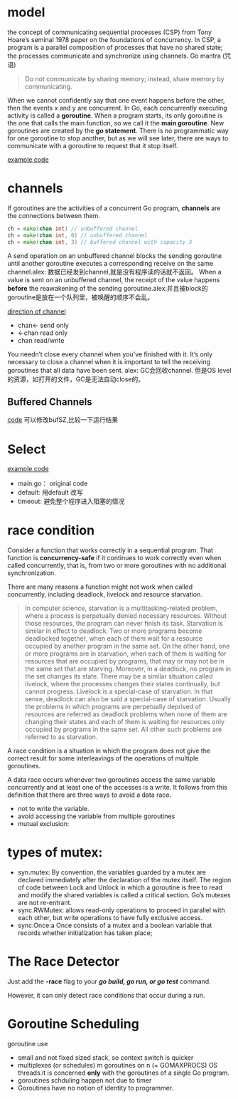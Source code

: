 # model
the concept of communicating sequential processes (CSP) from Tony Hoare’s seminal 1978 paper on the foundations of concurrency. In CSP, a program is a parallel composition of processes that have no shared state; the processes communicate and synchronize using channels. Go mantra (咒语) 
> Do not communicate by sharing memory; instead, share memory by communicating.

When we cannot confidently say that one event happens before the other, then the events x and y are concurrent. In Go, each concurrently executing activity is called a **goroutine**. When a program starts, its only goroutine is the one that calls the main function, so we call it the **main goroutine**. New goroutines are created by the **go statement**. There is no programmatic way for one goroutine to stop another, but as we will see later, there are ways to communicate with a goroutine to request that it stop itself.

[example code](https://github.com/yc-alex-xu/go/blob/master/src/practise/goroutine/)

# channels
If goroutines are the activities of a concurrent Go program, **channels** are the connections between them.

```go
ch = make(chan int) // unbuffered channel
ch = make(chan int, 0) // unbuffered channel
ch = make(chan int, 3) // buffered channel with capacity 3
```
A send operation on an unbuffered channel blocks the sending goroutine until another goroutine executes a corresponding receive on the same channel.alex: 数据已经发到channel,就是没有程序读的话就不返回。 When a value is sent on an unbuffered channel, the receipt of the value happens **before** the reawakening of the sending goroutine.alex:并且被block的goroutine是放在一个队列里，被唤醒的顺序不会乱。

[direction of channel](../src/practise/channels/producerConsumer/main.go)
* chan<-  send only
* <-chan  read only
* chan    read/write
 
You needn’t close every channel when you’ve finished with it. It’s only necessary to close a channel when it is important to tell the receiving goroutines that all data have been sent. alex: GC会回收channel. 但是OS level的资源，如打开的文件，GC是无法自动close的。


## Buffered Channels
[code](https://github.com/yc-alex-xu/go/blob/master/src/practise/channels/buffered)
可以修改bufSZ,比较一下运行结果


# Select
[example code](https://github.com/yc-alex-xu/go/tree/master/src/practise/select)
* main.go： original code
* default: 用default 改写
* timeout: 避免整个程序进入阻塞的情况
 

# race condition
Consider a function that works correctly in a sequential program. That function is **concurrency-safe** if it continues to work correctly even when called concurrently, that is, from two or more goroutines with no additional synchronization.

There are many reasons a function might not work when called concurrently, including  deadlock, livelock and resource starvation.
> In computer science, starvation is a multitasking-related problem, where a process is perpetually denied necessary resources. Without those resources, the program can never finish its task. Starvation is similar in effect to deadlock. Two or more programs become deadlocked together, when each of them wait for a resource occupied by another program in the same set. On the other hand, one or more programs are in starvation, when each of them is waiting for resources that are occupied by programs, that may or may not be in the same set that are starving. Moreover, in a deadlock, no program in the set changes its state. There may be a similar situation called livelock, where the processes changes their states continually, but cannot progress. Livelock is a special-case of starvation. In that sense, deadlock can also be said a special-case of starvation. Usually the problems in which programs are perpetually deprived of resources are referred as deadlock problems when none of them are changing their states and each of them is waiting for resources only occupied by programs in the same set. All other such problems are referred to as starvation.

A race condition is a situation in which the program does not give the correct result for some interleavings of the operations of multiple goroutines. 

A data race occurs whenever two goroutines access the same variable concurrently and at least one of the accesses is a write. It follows from this definition that there are three ways to avoid a data race.
* not to write the variable. 
* avoid accessing the variable from multiple goroutines
* mutual exclusion: 
 
# types of mutex:
* syn.mutex: By convention, the variables guarded by a mutex are declared immediately after the declaration of the mutex itself. The region of code between Lock and Unlock in which a goroutine is free  to read and modify the shared variables is called a critical section. Go’s mutexes are not re-entrant.
* sync.RWMutex: allows read-only operations to proceed in parallel with each other, but write operations to have fully exclusive access.
* sync.Once:a Once consists of a mutex and a boolean variable that records whether initialization has taken place;
  
# The Race Detector
Just add the **-race** flag to your ***go build, go run, or go test*** command. 

However, it can only detect race conditions that occur during a run.

# Goroutine Scheduling
goroutine use
* small and not fixed sized stack, so context switch is quicker
* multiplexes (or schedules) m goroutines on n (= GOMAXPROCS) OS threads.it is concerned **only** with the goroutines of a single Go program.
* goroutines schduling happen not due to timer
* Goroutines have no notion of identity to programmer.

  
